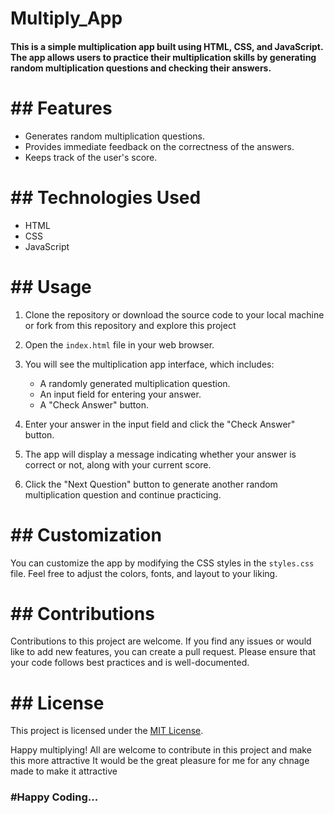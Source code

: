 # Multiply_App


<h4>This is a simple multiplication app built using HTML, CSS, and JavaScript. The app allows users to practice their multiplication skills by generating random multiplication questions and checking their answers.</h4>

<h1>## Features</h1>

- Generates random multiplication questions.
- Provides immediate feedback on the correctness of the answers.
- Keeps track of the user's score.

<h1>## Technologies Used</h1>

- HTML
- CSS
- JavaScript

<h1>## Usage</h1>

1. Clone the repository or download the source code to your local machine or fork from this repository and explore this project

2. Open the `index.html` file in your web browser.

3. You will see the multiplication app interface, which includes:
   - A randomly generated multiplication question.
   - An input field for entering your answer.
   - A "Check Answer" button.

4. Enter your answer in the input field and click the "Check Answer" button.

5. The app will display a message indicating whether your answer is correct or not, along with your current score.

6. Click the "Next Question" button to generate another random multiplication question and continue practicing.

<h1>## Customization</h1>

You can customize the app by modifying the CSS styles in the `styles.css` file. Feel free to adjust the colors, fonts, and layout to your liking.

<h1>## Contributions</h1>

Contributions to this project are welcome. If you find any issues or would like to add new features, you can create a pull request. Please ensure that your code follows best practices and is well-documented.

<h1>## License</h1>

This project is licensed under the [MIT License](LICENSE).


Happy multiplying!
All are welcome to contribute in this project and make this more attractive It would be the great pleasure for me for any chnage made to make it attractive
<h3>#Happy Coding...</h3>
